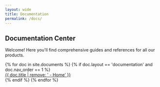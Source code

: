 ```yaml
---
layout: wide
title: Documentation
permalink: /docs/
---
```


<div class="product-section-header">
  <h2>Documentation Center</h2>
  <p>Welcome! Here you'll find comprehensive guides and references for all our products.</p>
</div>

<div class="doc-grid-container">
  {% for doc in site.documents %}
    {% if doc.layout == 'documentation' and doc.nav_order == 1 %}
      <a class="doc-card" href="{{ doc.url | relative_url }}" style="background-image: linear-gradient(rgba(0, 0, 0, 0.5), rgba(0, 0, 0, 0.5)), url('{{ doc.image }}');">
        <div class="doc-card-title">{{ doc.title | remove: ' - Home' }}</div>
      </a>
    {% endif %}
  {% endfor %}
</div>
